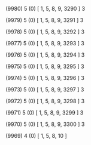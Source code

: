 (9980) 5 (0) [ 1, 5, 8, 9, 3290 ] 3 


(9979) 5 (0) [ 1, 5, 8, 9, 3291 ] 3 


(9978) 5 (0) [ 1, 5, 8, 9, 3292 ] 3 


(9977) 5 (0) [ 1, 5, 8, 9, 3293 ] 3 


(9976) 5 (0) [ 1, 5, 8, 9, 3294 ] 3 


(9975) 5 (0) [ 1, 5, 8, 9, 3295 ] 3 


(9974) 5 (0) [ 1, 5, 8, 9, 3296 ] 3 


(9973) 5 (0) [ 1, 5, 8, 9, 3297 ] 3 


(9972) 5 (0) [ 1, 5, 8, 9, 3298 ] 3 


(9971) 5 (0) [ 1, 5, 8, 9, 3299 ] 3 


(9970) 5 (0) [ 1, 5, 8, 9, 3300 ] 3 


(9969) 4 (0) [ 1, 5, 8, 10 ]  

